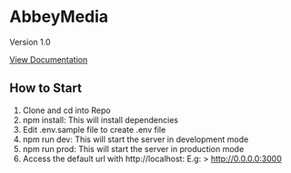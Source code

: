 # AbbeyMedia

Version 1.0

[View Documentation](https://documenter.getpostman.com/view/15316307/2s9YC32a8K)

## How to Start
1. Clone and cd into Repo
2. npm install: This will install dependencies
3. Edit .env.sample file to create .env file
4. npm run dev: This will start the server in development mode
5. npm run prod: This will start the server in production mode
6. Access the default url with http://localhost:<PORT> E.g: > http://0.0.0.0:3000
